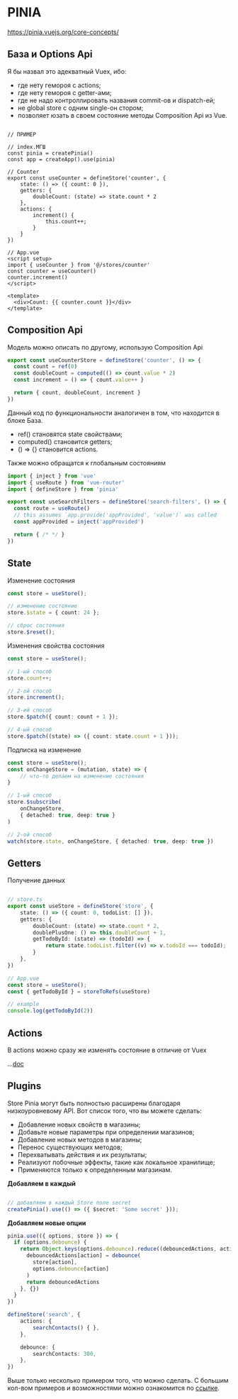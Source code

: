 # PINIA
https://pinia.vuejs.org/core-concepts/

## База и Options Api
Я бы назвал это адекватный Vuex, ибо:
- где нету гемороя c actions;
- где нету гемороя с getter-ами;
- где не надо контроллировать названия commit-ов и dispatch-ей;
- не global store с одним single-он стором;
- позволяет юзать в своем состояние методы Composition Api из Vue.

```vue

// ПРИМЕР

// index.МГШ
const pinia = createPinia()
const app = createApp().use(pinia)

// Counter
export const useCounter = defineStore('counter', {
    state: () => ({ count: 0 }),
    getters: {
        doubleCount: (state) => state.count * 2
    },
    actions: {
        increment() {
            this.count++;
        }
    }
})

// App.vue
<script setup>
import { useCounter } from '@/stores/counter'
const counter = useCounter()
counter.increment()
</script>

<template>
  <div>Count: {{ counter.count }}</div>
</template>
```

## Composition Api
Модель можно описать по другому, использую Composition Api

```typescript
export const useCounterStore = defineStore('counter', () => {
  const count = ref(0)
  const doubleCount = computed(() => count.value * 2)
  const increment = () => { count.value++ }

  return { count, doubleCount, increment }
})
```
Данный код по функциональности аналогичен в том, что находится в блоке База.
- ref() становятся state свойствами;
- computed() становится getters;
- () => {} становится actions.

Также можно обращатся к глобальным состояниям
```typescript
import { inject } from 'vue'
import { useRoute } from 'vue-router'
import { defineStore } from 'pinia'

export const useSearchFilters = defineStore('search-filters', () => {
  const route = useRoute()
  // this assumes `app.provide('appProvided', 'value')` was called
  const appProvided = inject('appProvided')

  return { /* */ }
})
```

## State

Изменение состояния
```typescript
const store = useStore();

// изменение состояние
store.$state = { count: 24 };

// сброс состояния
store.$reset();
```

Изменения свойства состояния
```typescript
const store = useStore();

// 1-ый способ
store.count++;

// 2-ой способ
store.increment();

// 3-ий способ
store.$patch({ count: count + 1 });

// 4-ый способ
store.$patch((state) => ({ count: state.count + 1 }));
```

Подписка на изменение
```typescript
const store = useStore();
const onChangeStore = (mutation, state) => {
    // что-то делаем на изменение состояния
}

// 1-ый способ
store.$subscribe(
    onChangeStore,
    { detached: true, deep: true }
)

// 2-ой способ
watch(store.state, onChangeStore, { detached: true, deep: true })
```

## Getters
Получение данных
```typescript

// store.ts
export const useStore = defineStore('store', {
    state: () => ({ count: 0, todoList: [] }),
    getters: {
        doubleCount: (state) => state.count * 2,
        doublePlusOne: () => this.doubleCount + 1,
        getTodoById: (state) => (todoId) => {
            return state.todoList.filter((v) => v.todoId === todoId);
        }
    },
})

// App.vue
const store = useStore();
const { getTodoById } = storeToRefs(useStore)

// example
console.log(getTodoById(2))
```

## Actions
В actions можно сразу же изменять состояние в отличие от Vuex

...[doc](https://pinia.vuejs.org/core-concepts/actions.html)

## Plugins
Store Pinia могут быть полностью расширены благодаря низкоуровневому API. Вот список того, что вы можете сделать:

- Добавление новых свойств в магазины;
- Добавьте новые параметры при определении магазинов;
- Добавление новых методов в магазины;
- Перенос существующих методов;
- Перехватывать действия и их результаты;
- Реализуют побочные эффекты, такие как локальное хранилище;
- Применяются только к определенным магазинам.

**Добавляем в каждый**
```typescript

// добавляем в каждый Store поле secret
createPinia().use(() => ({ $secret: 'Some secret' }));
```

**Добавляем новые опции**
```typescript
pinia.use(({ options, store }) => {
  if (options.debounce) {
    return Object.keys(options.debounce).reduce((debouncedActions, action) => {
      debouncedActions[action] = debounce(
        store[action],
        options.debounce[action]
      )
      return debouncedActions
    }, {})
  }
})

defineStore('search', {
    actions: {
        searchContacts() { },
    },

    debounce: {
        searchContacts: 300,
    },
})
```

Выше только несколько примером того, что можно сделать.
С большим кол-вом примеров и возможностями можно ознакомится по [ссылке](https://pinia.vuejs.org/core-concepts/plugins.html).